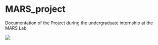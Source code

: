 # MARS_project

Documentation of the Project during the undergraduate internship at the MARS Lab.

![](https://velog.velcdn.com/images/changh2_00/post/751f0ea1-2e50-4c0a-a5a9-2694bdede0a6/image.png)
